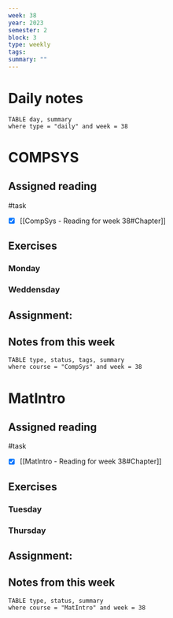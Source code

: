 ```yaml
---
week: 38
year: 2023
semester: 2
block: 3
type: weekly 
tags: 
summary: ""
---
```

# Daily notes
```dataview
TABLE day, summary 
where type = "daily" and week = 38
```
# COMPSYS
## Assigned reading
#task
 - [x] [[CompSys - Reading for week 38#Chapter]]
## Exercises 
### Monday
### Weddensday
## Assignment:

## Notes from this week
```dataview
TABLE type, status, tags, summary
where course = "CompSys" and week = 38
```

# MatIntro
## Assigned reading
#task
 - [x] [[MatIntro - Reading for week 38#Chapter]]

## Exercises 
### Tuesday
### Thursday
## Assignment:

## Notes from this week
```dataview
TABLE type, status, summary
where course = "MatIntro" and week = 38
```

